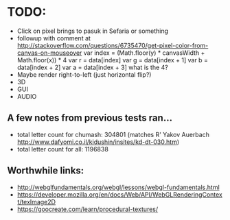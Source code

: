 # TODO:
* Click on pixel brings to pasuk in Sefaria or something
 * followup with comment at http://stackoverflow.com/questions/6735470/get-pixel-color-from-canvas-on-mouseover
 var index = (Math.floor(y) * canvasWidth + Math.floor(x)) * 4
 var r = data[index]
 var g = data[index + 1]
 var b = data[index + 2]
 var a = data[index + 3]
 what is the 4?
* Maybe render right-to-left (just horizontal flip?)
* 3D
* GUI
* AUDIO

## A few notes from previous tests ran...

* total letter count for chumash: 304801 (matches R' Yakov Auerbach http://www.dafyomi.co.il/kidushin/insites/kd-dt-030.htm)
* total letter count for all: 1196838

## Worthwhile links:
* http://webglfundamentals.org/webgl/lessons/webgl-fundamentals.html
* https://developer.mozilla.org/en/docs/Web/API/WebGLRenderingContext/texImage2D
* https://goocreate.com/learn/procedural-textures/
